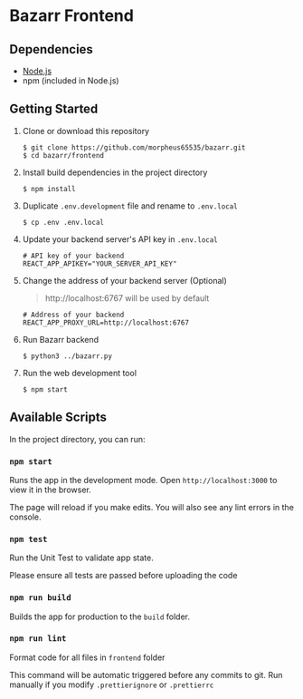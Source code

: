 # Bazarr Frontend

## Dependencies

- [Node.js](https://nodejs.org/)
- npm (included in Node.js)

## Getting Started

1. Clone or download this repository

   ```
   $ git clone https://github.com/morpheus65535/bazarr.git
   $ cd bazarr/frontend
   ```

2. Install build dependencies in the project directory

   ```
   $ npm install
   ```

3. Duplicate `.env.development` file and rename to `.env.local`

   ```
   $ cp .env .env.local
   ```

4. Update your backend server's API key in `.env.local`

   ```
   # API key of your backend
   REACT_APP_APIKEY="YOUR_SERVER_API_KEY"
   ```

5. Change the address of your backend server (Optional)

   > http://localhost:6767 will be used by default

   ```
   # Address of your backend
   REACT_APP_PROXY_URL=http://localhost:6767
   ```

6. Run Bazarr backend

   ```
   $ python3 ../bazarr.py
   ```

7. Run the web development tool

   ```
   $ npm start
   ```

## Available Scripts

In the project directory, you can run:

### `npm start`

Runs the app in the development mode.
Open `http://localhost:3000` to view it in the browser.

The page will reload if you make edits.
You will also see any lint errors in the console.

### `npm test`

Run the Unit Test to validate app state.

Please ensure all tests are passed before uploading the code

### `npm run build`

Builds the app for production to the `build` folder.

### `npm run lint`

Format code for all files in `frontend` folder

This command will be automatic triggered before any commits to git. Run manually if you modify `.prettierignore` or `.prettierrc`
